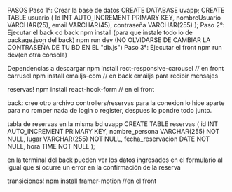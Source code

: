 PASOS
Paso 1°: Crear la base de datos
CREATE DATABASE uvapp;
CREATE TABLE usuario (
    Id INT AUTO_INCREMENT PRIMARY KEY,
    nombreUsuario VARCHAR(25),
    email VARCHAR(45),
    contraseña VARCHAR(255)
);
Paso 2°: Ejecutar el back
cd back
npm install (para que instale todo lo de package.json del back)
npm run dev
(NO OLVIDARSE DE CAMBIAR LA CONTRASEÑA DE TU BD EN EL "db.js")
Paso 3°: Ejecutar el front
npm run dev(en otra consola)

Dependencias a descargar
npm install rect-responsive-carousel        // en front carrusel
npm install emailjs-com                     // en back emailjs para recibir mensajes

reservas!
npm install react-hook-form                 // en el front

back: cree otro archivo controllers/reservas para la conexion lo hice aparte para no romper nada de login o register, despues lo pondre todo junto.

tabla de reservas en la misma bd uvapp
CREATE TABLE reservas (
    id INT AUTO_INCREMENT PRIMARY KEY,
    nombre_persona VARCHAR(255) NOT NULL,
    lugar VARCHAR(255) NOT NULL,
    fecha_reservacion DATE NOT NULL,
    hora TIME NOT NULL
);

en la terminal del back pueden ver los datos ingresados en el formulario al igual que si ocurre un error en la confirmación de la reserva

transiciones!
npm install framer-motion   //en el front

